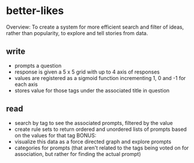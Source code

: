 # better-likes
Overview: To create a system for more efficient search and filter of ideas, rather than popularity, to explore and tell stories from data.

## write
- prompts a question
- response is given a 5 x 5 grid with up to 4 axis of responses
- values are registered as a sigmoid function incrementing 1, 0 and -1 for each axis
- stores value for those tags under the associated title in question

## read
- search by tag to see the associated prompts, filtered by the value
- create rule sets to return ordered and unordered lists of prompts based on the values for that tag
BONUS:
- visualize this data as a force directed graph and explore prompts
- categories for prompts (that aren't related to the tags being voted on for association, but rather for finding the actual prompt)
